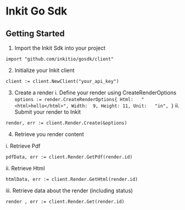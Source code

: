 # Inkit Go Sdk

## Getting Started

1. Import the Inkit Sdk into your project
```golang
import "github.com/inkitio/gosdk/client"
```

2. Initialize your Inkit client
```golang
client := client.NewClient("your_api_key")
```

3. Create a render
i. Define your render using CreateRenderOptions
`
options := render.CreateRenderOptions{
			Html:   "<html>hello</html>",
			Width:  9,
			Height: 11,
			Unit:   "in",
}
`
ii. Submit your render to Inkit
```golang
render, err := client.Render.Create(&options)
```

4. Retrieve you render content

i. Retrieve Pdf
```golang
pdfData, err := client.Render.GetPdf(render.id)
```

ii. Retrieve Html
```golang
htmlData, err := client.Render.GetHtml(render.id)
```

iii. Retrieve data about the render (including status)
```golang
render , err := client.Render.Get(render.id)
```